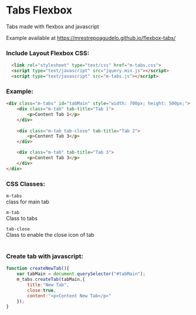 <h1> Tabs Flexbox </h1>
Tabs made with flexbox and javascript

Example available at https://mrestrepoagudelo.github.io/flexbox-tabs/

<h3>Include Layout Flexbox CSS:</h4>

```html
  <link rel="stylesheet" type="text/css" href="m-tabs.css">
  <script type="text/javascript" src="jquery.min.js"></script>
  <script type="text/javascript" src="m-tabs.js"></script>
```

<h3>Example:</h4>

```html
<div class="m-tabs" id="tabMain" style="width: 700px; height: 500px;">
    <div class="m-tab" tab-title="Tab 1">
        <p>Content Tab 1</p>
    </div>
  
    <div class="m-tab tab-close" tab-title="Tab 2">
        <p>Content Tab 3</p>
    </div>

    <div class="m-tab" tab-title="Tab 3">
        <p>Content Tab 3</p>
    </div>
</div>
```


<h3>CSS Classes:</h4>

`m-tabs` <br>
class for main tab<br>

`m-tab` <br>
Class to tabs<br>

`tab-close` <br>
Class to enable the close icon of tab<br><br>

<h3>Create tab with javascript:</h4>

```javascript
function createNewTab(){
    var tabMain = document.querySelector("#tabMain");
    m_tabs.createTab(tabMain,{
        title:"New Tab",
        close:true,
        content:"<p>Content New Tab</p>"
    });
}
```
